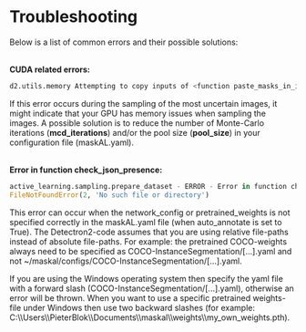 # Troubleshooting

Below is a list of common errors and their possible solutions:<br/><br/>

**CUDA related errors:**  <br/>

```python
d2.utils.memory Attempting to copy inputs of <function paste_masks_in_image at ...> to CPU due to CUDA OOM
```
If this error occurs during the sampling of the most uncertain images, it might indicate that your GPU has memory issues when sampling the images. A possible solution is to reduce the number of Monte-Carlo iterations (**mcd_iterations**) and/or the pool size (**pool_size**) in your configuration file (maskAL.yaml).<br/><br/>


**Error in function check_json_presence:**  <br/>

```python
active_learning.sampling.prepare_dataset - ERROR - Error in function check_json_presence: 
FileNotFoundError(2, 'No such file or directory')
```

This error can occur when the network_config or pretrained_weights is not specified correctly in the maskAL.yaml file (when auto_annotate is set to True). The Detectron2-code assumes that you are using relative file-paths instead of absolute file-paths. For example: the pretrained COCO-weights always need to be specified as COCO-InstanceSegmentation/[...].yaml and not ~/maskal/configs/COCO-InstanceSegmentation/[...].yaml.

If you are using the Windows operating system then specify the yaml file with a forward slash (COCO-InstanceSegmentation/[...].yaml), otherwise an error will be thrown. When you want to use a specific pretrained weights-file under Windows then use two backward slashes (for example: C:\\\\Users\\\\PieterBlok\\\\Documents\\\\maskal\\\\weights\\\\my_own_weights.pth).<br/><br/>
